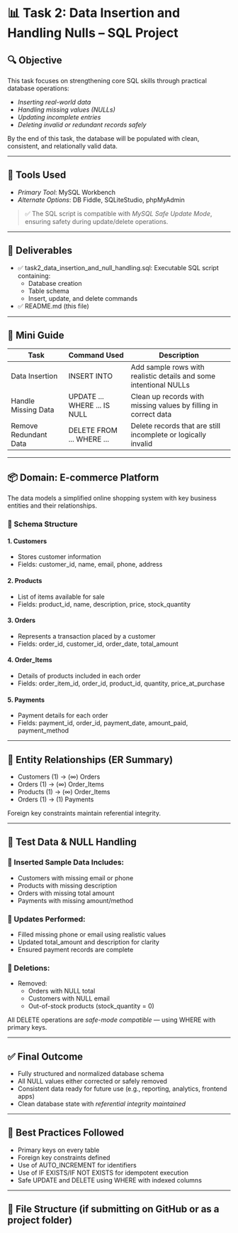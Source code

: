 # 📊 Task 2: Data Insertion and Handling Nulls – SQL Project

## 🔍 Objective

This task focuses on strengthening core SQL skills through practical database operations:
- *Inserting real-world data*
- *Handling missing values (NULLs)*
- *Updating incomplete entries*
- *Deleting invalid or redundant records safely*

By the end of this task, the database will be populated with clean, consistent, and relationally valid data.

---

## 🧰 Tools Used

- *Primary Tool*: MySQL Workbench
- *Alternate Options*: DB Fiddle, SQLiteStudio, phpMyAdmin

> ✅ The SQL script is compatible with *MySQL Safe Update Mode*, ensuring safety during update/delete operations.

---

## 📁 Deliverables

- ✅ task2_data_insertion_and_null_handling.sql: Executable SQL script containing:
  - Database creation
  - Table schema
  - Insert, update, and delete commands
- ✅ README.md (this file)

---

## 🧠 Mini Guide

| Task        | Command Used     | Description |
|-------------|------------------|-------------|
| Data Insertion | INSERT INTO   | Add sample rows with realistic details and some intentional NULLs |
| Handle Missing Data | UPDATE ... WHERE ... IS NULL | Clean up records with missing values by filling in correct data |
| Remove Redundant Data | DELETE FROM ... WHERE ... | Delete records that are still incomplete or logically invalid |

---

## 📦 Domain: E-commerce Platform

The data models a simplified online shopping system with key business entities and their relationships.

### 🧱 Schema Structure

#### 1. Customers
- Stores customer information  
- Fields: customer_id, name, email, phone, address

#### 2. Products
- List of items available for sale  
- Fields: product_id, name, description, price, stock_quantity

#### 3. Orders
- Represents a transaction placed by a customer  
- Fields: order_id, customer_id, order_date, total_amount

#### 4. Order_Items
- Details of products included in each order  
- Fields: order_item_id, order_id, product_id, quantity, price_at_purchase

#### 5. Payments
- Payment details for each order  
- Fields: payment_id, order_id, payment_date, amount_paid, payment_method

---

## 🔗 Entity Relationships (ER Summary)

- Customers (1) → (∞) Orders
- Orders (1) → (∞) Order_Items
- Products (1) → (∞) Order_Items
- Orders (1) → (1) Payments

Foreign key constraints maintain referential integrity.

---

## 🧪 Test Data & NULL Handling

### 🔸 Inserted Sample Data Includes:
- Customers with missing email or phone
- Products with missing description
- Orders with missing total amount
- Payments with missing amount/method

### 🔸 Updates Performed:
- Filled missing phone or email using realistic values
- Updated total_amount and description for clarity
- Ensured payment records are complete

### 🔸 Deletions:
- Removed:
  - Orders with NULL total
  - Customers with NULL email
  - Out-of-stock products (stock_quantity = 0)

All DELETE operations are *safe-mode compatible* — using WHERE with primary keys.

---

## ✅ Final Outcome

- Fully structured and normalized database schema
- All NULL values either corrected or safely removed
- Consistent data ready for future use (e.g., reporting, analytics, frontend apps)
- Clean database state with *referential integrity maintained*

---

## 📌 Best Practices Followed

- Primary keys on every table
- Foreign key constraints defined
- Use of AUTO_INCREMENT for identifiers
- Use of IF EXISTS/IF NOT EXISTS for idempotent execution
- Safe UPDATE and DELETE using WHERE with indexed columns

---

## 📂 File Structure (if submitting on GitHub or as a project folder)





